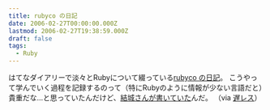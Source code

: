 ```yaml
---
title: rubyco の日記
date: 2006-02-27T00:00:00.000Z
lastmod: 2006-02-27T19:38:59.000Z
draft: false
tags:
  - Ruby
---
```


はてなダイアリーで淡々とRubyについて綴っている[rubyco の日記](http://d.hatena.ne.jp/rubyco/)。 こうやって学んでいく過程を記録するのって（特にRubyのように情報が少ない言語だと）貴重だな…と思っていたんだけど、[結城さんが書いていた](http://d.hatena.ne.jp/rubyco/about)んだ。 （via [遅レス](http://d.hatena.ne.jp/babie/20060227/p1)）
